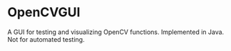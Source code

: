 # OpenCVGUI
A GUI for testing and visualizing OpenCV functions. Implemented in Java. Not for automated testing.
